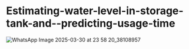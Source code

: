 ﻿# Estimating-water-level-in-storage-tank-and--predicting-usage-time

 
![WhatsApp Image 2025-03-30 at 23 58 20_38108957](https://github.com/user-attachments/assets/ea690226-a53d-468e-9409-a42091a4ea3c)
